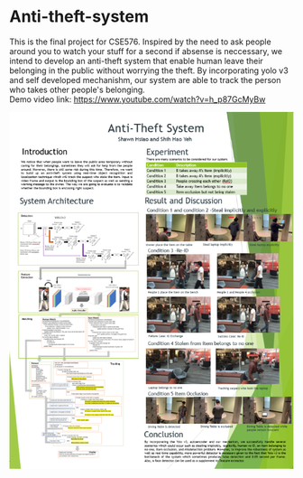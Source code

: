 # Anti-theft-system
This is the final project for CSE576.
Inspired by the need to ask people around you to watch your stuff for a second if absense is neccessary, we intend to develop an anti-theft system that enable human leave their belonging in the public without worrying the theft. 
By incorporating yolo v3 and self developed mechanishm, our system are able to track the person who takes other people's belonging. <br>
Demo video link: https://www.youtube.com/watch?v=h_p87GcMyBw

![image](https://github.com/howardyeh/Anti-theft-system/blob/master/image/61744676_2560436940686651_8846926451237191680_n.png)
